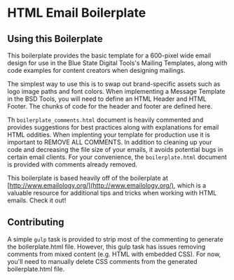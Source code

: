 # HTML Email Boilerplate

## Using this Boilerplate
This boilerplate provides the basic template for a 600-pixel wide email design for use in the Blue State Digital Tools's Mailing Templates,
along with code examples for content creators when designing mailings.

The simplest way to use this is to swap out brand-specific assets such as logo image paths and font colors. When implementing a Message
Template in the BSD Tools, you will need to define an HTML Header and HTML Footer. The chunks of code for the header and footer are defined
here.

Th `boilerplate_comments.html` document is heavily commented and provides suggestions for best practices along with explanations for email HTML oddities. When
implenting your template for production use it is important to REMOVE ALL COMMENTS. In addition to cleaning up your code and decreasing the
file size of your emails, it avoids potential bugs in certain email clients. For your convenience, the `boilerplate.html` document is provided with comments already removed.

This boilerplate is based heavily off of the boilerplate at [http://www.emailology.org/](http://www.emailology.org/), which is a valuable resource for additional tips and tricks when working with HTML emails. Check it out!

## Contributing
A simple `gulp` task is provided to strip most of the commenting to generate the boilerplate.html file. However, this gulp task has issues removing comments from mixed content (e.g. HTML with embedded CSS). For now, you'll need to manually delete CSS comments from the generated boilerplate.html file.
